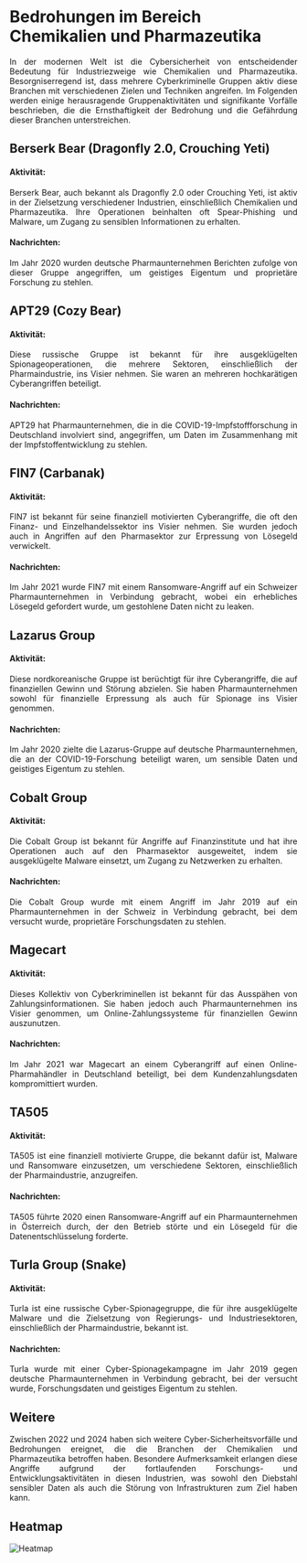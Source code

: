 # Bedrohungen im Bereich Chemikalien und Pharmazeutika
<div align="justify">
In der modernen Welt ist die Cybersicherheit von entscheidender Bedeutung für Industriezweige wie Chemikalien und Pharmazeutika. Besorgniserregend ist, dass mehrere Cyberkriminelle Gruppen aktiv diese Branchen mit verschiedenen Zielen und Techniken angreifen. Im Folgenden werden einige herausragende Gruppenaktivitäten und signifikante Vorfälle beschrieben, die die Ernsthaftigkeit der Bedrohung und die Gefährdung dieser Branchen unterstreichen.

## Berserk Bear (Dragonfly 2.0, Crouching Yeti)
#### Aktivität:
Berserk Bear, auch bekannt als Dragonfly 2.0 oder Crouching Yeti, ist aktiv in der Zielsetzung verschiedener Industrien, einschließlich Chemikalien und Pharmazeutika. Ihre Operationen beinhalten oft Spear-Phishing und Malware, um Zugang zu sensiblen Informationen zu erhalten.
#### Nachrichten:
Im Jahr 2020 wurden deutsche Pharmaunternehmen Berichten zufolge von dieser Gruppe angegriffen, um geistiges Eigentum und proprietäre Forschung zu stehlen.

## APT29 (Cozy Bear)
#### Aktivität:
Diese russische Gruppe ist bekannt für ihre ausgeklügelten Spionageoperationen, die mehrere Sektoren, einschließlich der Pharmaindustrie, ins Visier nehmen. Sie waren an mehreren hochkarätigen Cyberangriffen beteiligt.
#### Nachrichten: 
APT29 hat Pharmaunternehmen, die in die COVID-19-Impfstoffforschung in Deutschland involviert sind, angegriffen, um Daten im Zusammenhang mit der Impfstoffentwicklung zu stehlen.

## FIN7 (Carbanak)
#### Aktivität: 
FIN7 ist bekannt für seine finanziell motivierten Cyberangriffe, die oft den Finanz- und Einzelhandelssektor ins Visier nehmen. Sie wurden jedoch auch in Angriffen auf den Pharmasektor zur Erpressung von Lösegeld verwickelt.
#### Nachrichten: 
Im Jahr 2021 wurde FIN7 mit einem Ransomware-Angriff auf ein Schweizer Pharmaunternehmen in Verbindung gebracht, wobei ein erhebliches Lösegeld gefordert wurde, um gestohlene Daten nicht zu leaken.

## Lazarus Group
#### Aktivität:
Diese nordkoreanische Gruppe ist berüchtigt für ihre Cyberangriffe, die auf finanziellen Gewinn und Störung abzielen. Sie haben Pharmaunternehmen sowohl für finanzielle Erpressung als auch für Spionage ins Visier genommen.
#### Nachrichten:
Im Jahr 2020 zielte die Lazarus-Gruppe auf deutsche Pharmaunternehmen, die an der COVID-19-Forschung beteiligt waren, um sensible Daten und geistiges Eigentum zu stehlen.

## Cobalt Group
#### Aktivität:
Die Cobalt Group ist bekannt für Angriffe auf Finanzinstitute und hat ihre Operationen auch auf den Pharmasektor ausgeweitet, indem sie ausgeklügelte Malware einsetzt, um Zugang zu Netzwerken zu erhalten.
#### Nachrichten:
Die Cobalt Group wurde mit einem Angriff im Jahr 2019 auf ein Pharmaunternehmen in der Schweiz in Verbindung gebracht, bei dem versucht wurde, proprietäre Forschungsdaten zu stehlen.

## Magecart
#### Aktivität:
Dieses Kollektiv von Cyberkriminellen ist bekannt für das Ausspähen von Zahlungsinformationen. Sie haben jedoch auch Pharmaunternehmen ins Visier genommen, um Online-Zahlungssysteme für finanziellen Gewinn auszunutzen.
#### Nachrichten:
Im Jahr 2021 war Magecart an einem Cyberangriff auf einen Online-Pharmahändler in Deutschland beteiligt, bei dem Kundenzahlungsdaten kompromittiert wurden.

## TA505
#### Aktivität:
TA505 ist eine finanziell motivierte Gruppe, die bekannt dafür ist, Malware und Ransomware einzusetzen, um verschiedene Sektoren, einschließlich der Pharmaindustrie, anzugreifen.
#### Nachrichten:
TA505 führte 2020 einen Ransomware-Angriff auf ein Pharmaunternehmen in Österreich durch, der den Betrieb störte und ein Lösegeld für die Datenentschlüsselung forderte.

## Turla Group (Snake)
#### Aktivität:
Turla ist eine russische Cyber-Spionagegruppe, die für ihre ausgeklügelte Malware und die Zielsetzung von Regierungs- und Industriesektoren, einschließlich der Pharmaindustrie, bekannt ist.
#### Nachrichten:
Turla wurde mit einer Cyber-Spionagekampagne im Jahr 2019 gegen deutsche Pharmaunternehmen in Verbindung gebracht, bei der versucht wurde, Forschungsdaten und geistiges Eigentum zu stehlen.

## Weitere
Zwischen 2022 und 2024 haben sich weitere Cyber-Sicherheitsvorfälle und Bedrohungen ereignet, die die Branchen der Chemikalien und Pharmazeutika betroffen haben. Besondere Aufmerksamkeit erlangen diese Angriffe aufgrund der fortlaufenden Forschungs- und Entwicklungsaktivitäten in diesen Industrien, was sowohl den Diebstahl sensibler Daten als auch die Störung von Infrastrukturen zum Ziel haben kann.

## Heatmap
![Heatmap](https://github.com/GeigerLaszlo/Cyber-Security-Heatmaps-Akteure-in-der-DACH-Region-2024/blob/main/Chemikalien%20und%20Pharmazeutika/Chemikalien%20und%20Pharmazeutika.svg)
